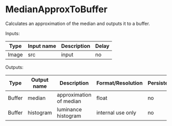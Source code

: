 # MedianApproxToBuffer

Calculates an approximation of the median and outputs it to a buffer.

Inputs:

| Type  | Input name | Description                                       | Delay |
|-------|------------|---------------------------------------------------|-------|
| Image | src        | input                                             | no    |

Outputs:

| Type   | Output name | Description             | Format/Resolution          | Persistent |
|--------|-------------|-------------------------|----------------------------|------------|
| Buffer | median      | approximation of median | float                      | no         |
| Buffer | histogram   | luminance histogram     | internal use only          | no         |
